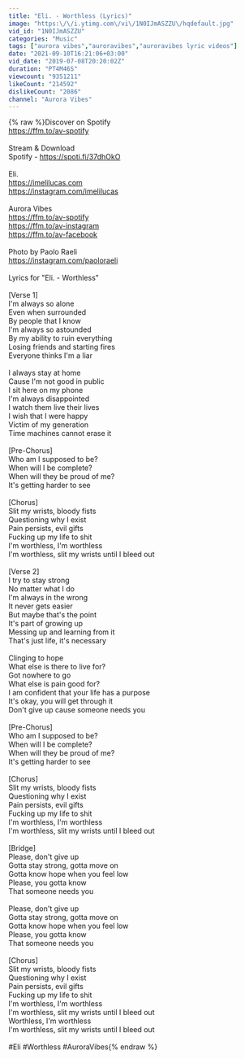 ```yaml
---
title: "Eli. - Worthless (Lyrics)"
image: "https:\/\/i.ytimg.com\/vi\/1N0IJmASZZU\/hqdefault.jpg"
vid_id: "1N0IJmASZZU"
categories: "Music"
tags: ["aurora vibes","auroravibes","auroravibes lyric videos"]
date: "2021-09-10T16:21:06+03:00"
vid_date: "2019-07-08T20:20:02Z"
duration: "PT4M46S"
viewcount: "9351211"
likeCount: "214592"
dislikeCount: "2086"
channel: "Aurora Vibes"
---
```

{% raw %}Discover on Spotify<br /><a rel="nofollow" target="blank" href="https://ffm.to/av-spotify">https://ffm.to/av-spotify</a><br /><br />Stream &amp; Download<br />Spotify - <a rel="nofollow" target="blank" href="https://spoti.fi/37dhOkO">https://spoti.fi/37dhOkO</a><br /><br />Eli.<br /><a rel="nofollow" target="blank" href="https://imelilucas.com">https://imelilucas.com</a><br /><a rel="nofollow" target="blank" href="https://instagram.com/imelilucas">https://instagram.com/imelilucas</a><br /><br />Aurora Vibes<br /><a rel="nofollow" target="blank" href="https://ffm.to/av-spotify">https://ffm.to/av-spotify</a><br /><a rel="nofollow" target="blank" href="https://ffm.to/av-instagram">https://ffm.to/av-instagram</a><br /><a rel="nofollow" target="blank" href="https://ffm.to/av-facebook">https://ffm.to/av-facebook</a><br /><br />Photo by Paolo Raeli<br /><a rel="nofollow" target="blank" href="https://instagram.com/paoloraeli">https://instagram.com/paoloraeli</a><br /><br />Lyrics for &quot;Eli. - Worthless&quot;<br /><br />[Verse 1]<br />I'm always so alone<br />Even when surrounded<br />By people that I know<br />I'm always so astounded<br />By my ability to ruin everything<br />Losing friends and starting fires<br />Everyone thinks I'm a liar<br /><br />I always stay at home<br />Cause I'm not good in public<br />I sit here on my phone<br />I'm always disappointed<br />I watch them live their lives<br />I wish that I were happy<br />Victim of my generation<br />Time machines cannot erase it<br /><br />[Pre-Chorus]<br />Who am I supposed to be?<br />When will I be complete?<br />When will they be proud of me?<br />It's getting harder to see<br /><br />[Chorus]<br />Slit my wrists, bloody fists<br />Questioning why I exist<br />Pain persists, evil gifts<br />Fucking up my life to shit<br />I'm worthless, I'm worthless<br />I'm worthless, slit my wrists until I bleed out<br /><br />[Verse 2]<br />I try to stay strong<br />No matter what I do<br />I'm always in the wrong<br />It never gets easier<br />But maybe that's the point<br />It's part of growing up<br />Messing up and learning from it<br />That's just life, it's necessary<br /><br />Clinging to hope<br />What else is there to live for?<br />Got nowhere to go<br />What else is pain good for?<br />I am confident that your life has a purpose<br />It's okay, you will get through it<br />Don't give up cause someone needs you<br /><br />[Pre-Chorus]<br />Who am I supposed to be?<br />When will I be complete?<br />When will they be proud of me?<br />It's getting harder to see<br /><br />[Chorus]<br />Slit my wrists, bloody fists<br />Questioning why I exist<br />Pain persists, evil gifts<br />Fucking up my life to shit<br />I'm worthless, I'm worthless<br />I'm worthless, slit my wrists until I bleed out<br /><br />[Bridge]<br />Please, don't give up<br />Gotta stay strong, gotta move on<br />Gotta know hope when you feel low<br />Please, you gotta know<br />That someone needs you<br /><br />Please, don't give up<br />Gotta stay strong, gotta move on<br />Gotta know hope when you feel low<br />Please, you gotta know<br />That someone needs you<br /><br />[Chorus]<br />Slit my wrists, bloody fists<br />Questioning why I exist<br />Pain persists, evil gifts<br />Fucking up my life to shit<br />I'm worthless, I'm worthless<br />I'm worthless, slit my wrists until I bleed out<br />Worthless, I'm worthless<br />I'm worthless, slit my wrists until I bleed out<br /><br />#Eli #Worthless #AuroraVibes{% endraw %}
